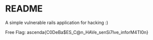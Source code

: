 # README

A simple vulnerable rails application for hacking :) 

Free Flag: ascenda{C0DeBa$ES_C@n_HAVe_senSi7Ive_inforM4TI0n}